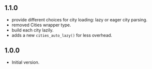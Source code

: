 ## 1.1.0

- provide different choices for city loading: lazy or eager city parsing.
- removed Cities wrapper type.
- build each city lazily.
- adds a new `cities_auto_lazy()` for less overhead.

## 1.0.0

- Initial version.
